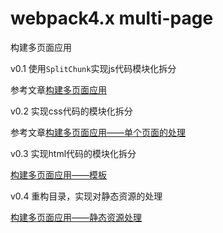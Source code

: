 # webpack4.x multi-page

构建多页面应用

v0.1 使用`SplitChunk`实现js代码模块化拆分

参考文章[构建多页面应用](https://github.com/lvzhenbang/webpack-learning/tree/master/doc/two/multi-page.md)

v0.2 实现css代码的模块化拆分

参考文章[构建多页面应用——单个页面的处理](https://github.com/lvzhenbang/webpack-learning/tree/master/doc/two/multi-page-single-page.md)

v0.3 实现html代码的模块化拆分

[构建多页面应用——模板](https://github.com/lvzhenbang/webpack-learning/tree/master/doc/two/multi-page-template.md)

v0.4 重构目录，实现对静态资源的处理

[构建多页面应用——静态资源处理](https://github.com/lvzhenbang/webpack-learning/tree/master/doc/two/multi-page-img-category.md)